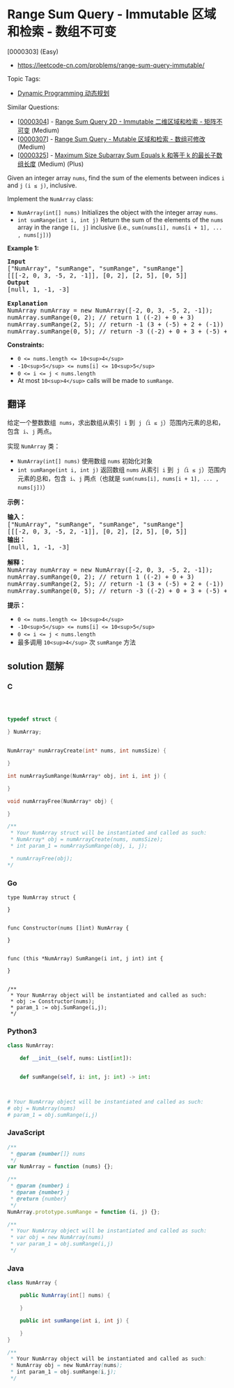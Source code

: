# Range Sum Query - Immutable 区域和检索 - 数组不可变

[0000303] (Easy)

- https://leetcode-cn.com/problems/range-sum-query-immutable/

Topic Tags:

- [Dynamic Programming 动态规划](https://leetcode-cn.com/tag/dynamic-programming/)

Similar Questions:

- [[0000304](https://leetcode-cn.com/problems/range-sum-query-2d-immutable/)] - [Range Sum Query 2D - Immutable 二维区域和检索 - 矩阵不可变](./0000304.range-sum-query-2d-immutable.md) (Medium)
- [[0000307](https://leetcode-cn.com/problems/range-sum-query-mutable/)] - [Range Sum Query - Mutable 区域和检索 - 数组可修改](./0000307.range-sum-query-mutable.md) (Medium)
- [[0000325](https://leetcode-cn.com/problems/maximum-size-subarray-sum-equals-k/)] - [Maximum Size Subarray Sum Equals k 和等于 k 的最长子数组长度](./0000325.maximum-size-subarray-sum-equals-k.md) (Medium) (Plus)

Given an integer array `nums`, find the sum of the elements between indices `i` and `j` `(i ≤ j)`, inclusive.

Implement the `NumArray` class:

- `NumArray(int[] nums)` Initializes the object with the integer array `nums`.
- `int sumRange(int i, int j)` Return the sum of the elements of the `nums` array in the range `[i, j]` inclusive (i.e., `sum(nums[i], nums[i + 1], ... , nums[j])`)

**Example 1:**

<pre><strong>Input</strong>
["NumArray", "sumRange", "sumRange", "sumRange"]
[[[-2, 0, 3, -5, 2, -1]], [0, 2], [2, 5], [0, 5]]
<strong>Output</strong>
[null, 1, -1, -3]

<strong>Explanation</strong>
NumArray numArray = new NumArray([-2, 0, 3, -5, 2, -1]);
numArray.sumRange(0, 2); // return 1 ((-2) + 0 + 3)
numArray.sumRange(2, 5); // return -1 (3 + (-5) + 2 + (-1)) 
numArray.sumRange(0, 5); // return -3 ((-2) + 0 + 3 + (-5) + 2 + (-1))
</pre>

**Constraints:**

- `0 <= nums.length <= 10<sup>4</sup>`
- `-10<sup>5</sup> <= nums[i] <= 10<sup>5</sup>`
- `0 <= i <= j < nums.length`
- At most `10<sup>4</sup>` calls will be made to `sumRange`.

## 翻译

给定一个整数数组  `nums`，求出数组从索引  `i` 到  `j`_（_`i ≤ j`）范围内元素的总和，包含  `i`、`j` 两点。

实现 `NumArray` 类：

- `NumArray(int[] nums)` 使用数组 `nums` 初始化对象
- `int sumRange(int i, int j)` 返回数组 `nums` 从索引  `i` 到  `j`_（_`i ≤ j`）范围内元素的总和，包含  `i`、`j` 两点（也就是 `sum(nums[i], nums[i + 1], ... , nums[j])`）

**示例：**

<pre><strong>输入：</strong>
["NumArray", "sumRange", "sumRange", "sumRange"]
[[[-2, 0, 3, -5, 2, -1]], [0, 2], [2, 5], [0, 5]]
<strong>输出：
</strong>[null, 1, -1, -3]

<strong>解释：</strong>
NumArray numArray = new NumArray([-2, 0, 3, -5, 2, -1]);
numArray.sumRange(0, 2); // return 1 ((-2) + 0 + 3)
numArray.sumRange(2, 5); // return -1 (3 + (-5) + 2 + (-1)) 
numArray.sumRange(0, 5); // return -3 ((-2) + 0 + 3 + (-5) + 2 + (-1))
</pre>

**提示：**

- `0 <= nums.length <= 10<sup>4</sup>`
- `-10<sup>5</sup> <= nums[i] <= 10<sup>5</sup>`
- `0 <= i <= j < nums.length`
- 最多调用 `10<sup>4</sup>` 次 `sumRange` 方法

## solution 题解

### C

```c



typedef struct {

} NumArray;


NumArray* numArrayCreate(int* nums, int numsSize) {

}

int numArraySumRange(NumArray* obj, int i, int j) {

}

void numArrayFree(NumArray* obj) {

}

/**
 * Your NumArray struct will be instantiated and called as such:
 * NumArray* obj = numArrayCreate(nums, numsSize);
 * int param_1 = numArraySumRange(obj, i, j);

 * numArrayFree(obj);
*/
```

### Go

```golang
type NumArray struct {

}


func Constructor(nums []int) NumArray {

}


func (this *NumArray) SumRange(i int, j int) int {

}


/**
 * Your NumArray object will be instantiated and called as such:
 * obj := Constructor(nums);
 * param_1 := obj.SumRange(i,j);
 */
```

### Python3

```python
class NumArray:

    def __init__(self, nums: List[int]):


    def sumRange(self, i: int, j: int) -> int:



# Your NumArray object will be instantiated and called as such:
# obj = NumArray(nums)
# param_1 = obj.sumRange(i,j)
```

### JavaScript

```javascript
/**
 * @param {number[]} nums
 */
var NumArray = function (nums) {};

/**
 * @param {number} i
 * @param {number} j
 * @return {number}
 */
NumArray.prototype.sumRange = function (i, j) {};

/**
 * Your NumArray object will be instantiated and called as such:
 * var obj = new NumArray(nums)
 * var param_1 = obj.sumRange(i,j)
 */
```

### Java

```java
class NumArray {

    public NumArray(int[] nums) {

    }

    public int sumRange(int i, int j) {

    }
}

/**
 * Your NumArray object will be instantiated and called as such:
 * NumArray obj = new NumArray(nums);
 * int param_1 = obj.sumRange(i,j);
 */
```
